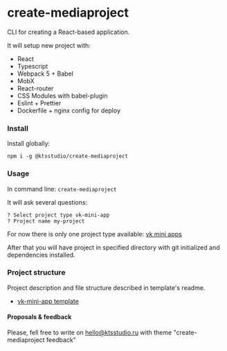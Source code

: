 # create-mediaproject

CLI for creating a React-based application.

It will setup new project with:

- React
- Typescript
- Webpack 5 + Babel
- MobX
- React-router
- CSS Modules with babel-plugin
- Eslint + Prettier
- Dockerfile + nginx config for deploy

### Install

Install globally:

`npm i -g @ktsstudio/create-mediaproject`

### Usage

In command line: `create-mediaproject`

It will ask several questions:

```
? Select project type vk-mini-app
? Project name my-project
```

For now there is only one project type available: [vk mini apps](https://vk.com/dev/vk_apps_docs)

After that you will have project in specified directory with git initialized and dependencies installed.

### Project structure

Project description and file structure described in template's readme.

- [vk-mini-app template](dist/templates/vk-mini-app/README.template.md)

#### Proposals & feedback

Please, fell free to write on [hello@ktsstudio.ru](mailto:hello@ktsstudio.ru) with theme "create-mediaproject feedback"
